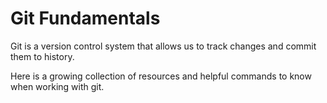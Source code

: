 # Git Fundamentals

Git is a version control system that allows us to track changes and commit them to history.

Here is a growing collection of resources and helpful commands to know when working with git.